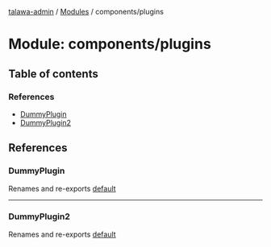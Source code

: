 [talawa-admin](../README.md) / [Modules](../modules.md) / components/plugins

# Module: components/plugins

## Table of contents

### References

- [DummyPlugin](components_plugins.md#dummyplugin)
- [DummyPlugin2](components_plugins.md#dummyplugin2)

## References

### DummyPlugin

Renames and re-exports [default](components_plugins_DummyPlugin_DummyPlugin.md#default)

___

### DummyPlugin2

Renames and re-exports [default](components_plugins_DummyPlugin2_DummyPlugin2.md#default)
